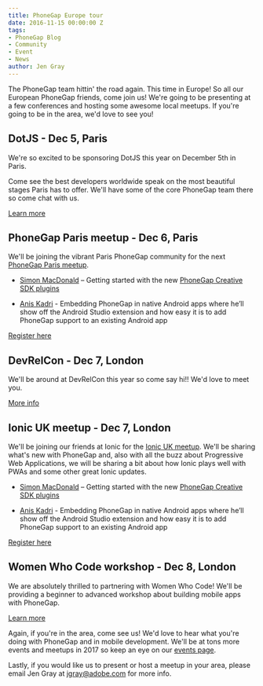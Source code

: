 ```yaml
---
title: PhoneGap Europe tour
date: 2016-11-15 00:00:00 Z
tags:
- PhoneGap Blog
- Community
- Event
- News
author: Jen Gray
---
```


The PhoneGap team hittin' the road again. This time in Europe! So all our European PhoneGap friends, come join us! We're going to be presenting at a few conferences and hosting some awesome local meetups. If you're going to be in the area, we'd love to see you!

## DotJS - Dec 5, Paris

We're so excited to be sponsoring DotJS this year on December 5th in Paris.

Come see the best developers worldwide speak on the most beautiful stages Paris has to offer. We'll have some of the core PhoneGap team there so come chat with us.

[Learn more](https://www.dotjs.io/)

## PhoneGap Paris meetup - Dec 6, Paris

We'll be joining the vibrant Paris PhoneGap community for the next [PhoneGap Paris meetup](https://www.meetup.com/PhoneGap-Paris/events/234750680/?eventId=234750680&chapter_analytics_code=UA-30725770-1).

- [Simon MacDonald](https://twitter.com/macdonst) – Getting started with the new [PhoneGap Creative SDK plugins](https://phonegap.com/blog/2016/09/07/phonegap-csdk-plugin-roundup/)

- [Anis Kadri](https://twitter.com/aniskadri) - Embedding PhoneGap in native Android apps where he’ll show off the Android Studio extension and how easy it is to add PhoneGap support to an existing Android app

[Register here](https://www.meetup.com/PhoneGap-Paris/events/234750680/?eventId=234750680&chapter_analytics_code=UA-30725770-1)

## DevRelCon - Dec 7, London

We'll be around at DevRelCon this year so come say hi!! We'd love to meet you.

[More info](http://london-2016.devrel.net/)

## Ionic UK meetup - Dec 7, London

We'll be joining our friends at Ionic for the [Ionic UK meetup](https://www.meetup.com/Ionic-UK/events/235497011/). We'll be sharing what's new with PhoneGap and, also with all the buzz about Progressive Web Applications, we will be sharing a bit about how Ionic plays well with PWAs and some other great Ionic updates.

- [Simon MacDonald](https://twitter.com/macdonst) – Getting started with the new [PhoneGap Creative SDK plugins](https://phonegap.com/blog/2016/09/07/phonegap-csdk-plugin-roundup/)

- [Anis Kadri](https://twitter.com/aniskadri) - Embedding PhoneGap in native Android apps where he’ll show off the Android Studio extension and how easy it is to add PhoneGap support to an existing Android app

[Register here](https://www.meetup.com/Ionic-UK/events/235497011/)

## Women Who Code workshop - Dec 8, London

We are absolutely thrilled to partnering with Women Who Code! We'll be providing a beginner to advanced workshop about building mobile apps with PhoneGap.

[Learn more](https://www.meetup.com/Women-Who-Code-London/events/234317715/)

Again, if you're in the area, come see us! We'd love to hear what you're doing with PhoneGap and in mobile development. We'll be at tons more events and meetups in 2017 so keep an eye on our [events page](https://phonegap.com/event/).

Lastly, if you would like us to present or host a meetup in your area, please email Jen Gray at jgray@adobe.com for more info.
